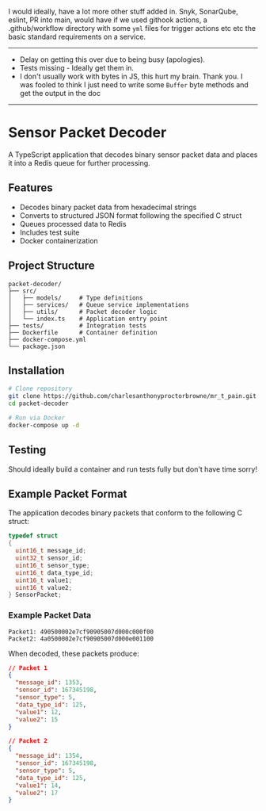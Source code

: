 I would ideally, have a lot more other stuff added in. Snyk, SonarQube, eslint, PR into main, would have if we used githook actions, a .github/workflow directory with some `yml` files for trigger actions etc etc the basic standard requirements on a service.

---

* Delay on getting this over due to being busy (apologies).
* Tests missing - Ideally get them in.
* I don't usually work with bytes in JS, this hurt my brain. Thank you. I was fooled to think I just need to write some `Buffer` byte methods and get the output in the doc

---

# Sensor Packet Decoder

A TypeScript application that decodes binary sensor packet data and places it into a Redis queue for further processing.

## Features

- Decodes binary packet data from hexadecimal strings
- Converts to structured JSON format following the specified C struct
- Queues processed data to Redis
- Includes test suite
- Docker containerization

## Project Structure

```
packet-decoder/
├── src/
│   ├── models/     # Type definitions
│   ├── services/   # Queue service implementations
│   ├── utils/      # Packet decoder logic
│   └── index.ts    # Application entry point
├── tests/          # Integration tests
├── Dockerfile      # Container definition
├── docker-compose.yml
└── package.json
```

## Installation

```bash
# Clone repository
git clone https://github.com/charlesanthonyproctorbrowne/mr_t_pain.git
cd packet-decoder

# Run via Docker
docker-compose up -d
```

## Testing

Should ideally build a container and run tests fully but don't have time sorry!

## Example Packet Format

The application decodes binary packets that conform to the following C struct:

```c
typedef struct
{
  uint16_t message_id;
  uint32_t sensor_id;
  uint16_t sensor_type;
  uint16_t data_type_id;
  uint16_t value1;
  uint16_t value2;
} SensorPacket;
```

### Example Packet Data

```
Packet1: 490500002e7cf90905007d000c000f00
Packet2: 4a0500002e7cf90905007d000e001100
```

When decoded, these packets produce:

```json
// Packet 1
{
  "message_id": 1353,
  "sensor_id": 167345198,
  "sensor_type": 5,
  "data_type_id": 125,
  "value1": 12,
  "value2": 15
}

// Packet 2
{
  "message_id": 1354,
  "sensor_id": 167345198,
  "sensor_type": 5,
  "data_type_id": 125,
  "value1": 14,
  "value2": 17
}
```
